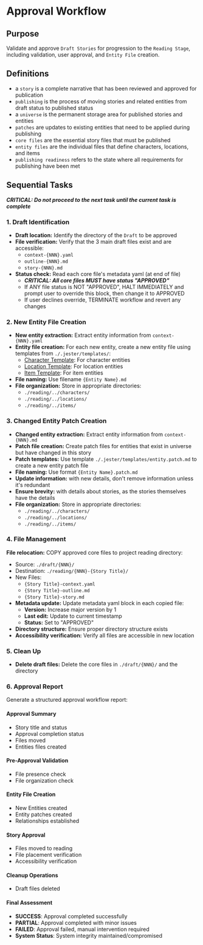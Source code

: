 
# Approval Workflow

## Purpose

Validate and approve `Draft Stories` for progression to the `Reading Stage`, including validation, user approval, and `Entity File` creation.

## Definitions

- a `story` is a complete narrative that has been reviewed and approved for publication
- `publishing` is the process of moving stories and related entities from draft status to published status
- a `universe` is the permanent storage area for published stories and entities
- `patches` are updates to existing entities that need to be applied during publishing
- `core files` are the essential story files that must be published
- `entity files` are the individual files that define characters, locations, and items
- `publishing readiness` refers to the state where all requirements for publishing have been met

## Sequential Tasks

***CRITICAL: Do not proceed to the next task until the current task is complete***

### 1. Draft Identification

- **Draft location:** Identify the directory of the `Draft` to be approved
- **File verification:** Verify that the 3 main draft files exist and are accessible:
  - `context-{NNN}.yaml`
  - `outline-{NNN}.md`
  - `story-{NNN}.md`
- **Status check:** Read each core file's metadata yaml (at end of file)
  - ***CRITICAL: All core files MUST have status "APPROVED"***
  - If ANY file status is NOT "APPROVED", HALT IMMEDIATELY and prompt user to override this block, then change it to APPROVED
  - If user declines override, TERMINATE workflow and revert any changes

### 2. New Entity File Creation

- **New entity extraction:** Extract entity information from `context-{NNN}.yaml`
- **Entity file creation:** For each new entity, create a new entity file using templates from `./.jester/templates/`:
  - [Character Template](character.md): For character entities
  - [Location Template](location.md): For location entities  
  - [Item Template](item.md): For item entities
- **File naming:** Use filename `{Entity Name}.md`
- **File organization:** Store in appropriate directories:
  - `./reading/../characters/`
  - `./reading/../locations/`
  - `./reading/../items/`

### 3. Changed Entity Patch Creation

- **Changed entity extraction:** Extract entity information from `context-{NNN}.md`
- **Patch file creation:** Create patch files for entities that exist in universe but have changed in this story
- **Patch templates:** Use template `./.jester/templates/entity.patch.md` to create a new entity patch file
- **File naming:** Use format `{Entity Name}.patch.md`
- **Update information:** with new details, don't remove information unless it's redundant
- **Ensure brevity:** with details about stories, as the stories themselves have the details
- **File organization:** Store in appropriate directories:
  - `./reading/../characters/`
  - `./reading/../locations/`
  - `./reading/../items/`

### 4. File Management

**File relocation:** COPY approved core files to project reading directory:
- Source: `./draft/{NNN}/`
- Destination: `./reading/{NNN}-{Story Title}/`
- New Files:
  - `{Story Title}-context.yaml`
  - `{Story Title}-outline.md`
  - `{Story Title}-story.md`
- **Metadata update:** Update metadata yaml block in each copied file:
  - **Version:** Increase major version by 1
  - **Last edit:** Update to current timestamp
  - **Status:** Set to "APPROVED"
- **Directory structure:** Ensure proper directory structure exists
- **Accessibility verification:** Verify all files are accessible in new location

### 5. Clean Up

- **Delete draft files:** Delete the core files in `./draft/{NNN}/` and the directory

### 6. Approval Report

Generate a structured approval workflow report:

#### Approval Summary

- Story title and status
- Approval completion status
- Files moved
- Entities files created

#### Pre-Approval Validation

- File presence check
- File organization check

#### Entity File Creation

- New Entities created
- Entity patches created
- Relationships established

#### Story Approval

- Files moved to reading
- File placement verification
- Accessibility verification

#### Cleanup Operations

- Draft files deleted

#### Final Assessment

- **SUCCESS**: Approval completed successfully
- **PARTIAL**: Approval completed with minor issues
- **FAILED**: Approval failed, manual intervention required
- **System Status**: System integrity maintained/compromised


